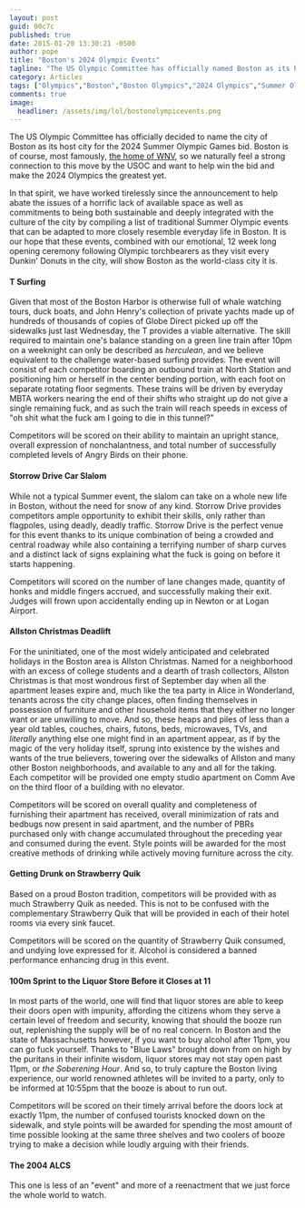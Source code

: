 ```yaml
---
layout: post
guid: 00c7c
published: true
date: 2015-01-20 13:30:21 -0500
author: pope
title: "Boston's 2024 Olympic Events"
tagline: "The US Olympic Committee has officially named Boston as its host city for the 2024 Summer Olympics bid, and we have worked tirelessly since then to help by compiling a list of events that can be adapted to more closely resemble everyday life in Boston."
category: Articles
tags: ["Olympics","Boston","Boston Olympics","2024 Olympics","Summer Olympics","MBTA","totally accurate information","baseball","green line","Allston Christmas","PBR","beer","booze","Massachusetts","Strawberry Quik"]
comments: true 
image:
  headliner: /assets/img/lol/bostonolympicevents.png
---
```


The US Olympic Committee has officially decided to name the city of Boston as its host city for the 2024 Summer Olympic Games bid. Boston is of course, most famously, [the home of WNV](http://warrantynowvoid.com/post/5ef9c), so we naturally feel a strong connection to this move by the USOC and want to help win the bid and make the 2024 Olympics the greatest yet.

In that spirit, we have worked tirelessly since the announcement to help abate the issues of a horrific lack of available space as well as commitments to being both sustainable and deeply integrated with the culture of the city by compiling a list of traditional Summer Olympic events that can be adapted to more closely resemble everyday life in Boston. It is our hope that these events, combined with our emotional, 12 week long opening ceremony following Olympic torchbearers as they visit every Dunkin' Donuts in the city, will show Boston as the world-class city it is.

#### T Surfing

Given that most of the Boston Harbor is otherwise full of whale watching tours, duck boats, and John Henry's collection of private yachts made up of hundreds of thousands of copies of Globe Direct picked up off the sidewalks just last Wednesday, the T provides a viable alternative. The skill required to maintain one's balance standing on a green line train after 10pm on a weeknight can only be described as _herculean_, and we believe equivalent to the challenge water-based surfing provides. The event will consist of each competitor boarding an outbound train at North Station and positioning him or herself in the center bending portion, with each foot on separate rotating floor segments. These trains will be driven by everyday MBTA workers nearing the end of their shifts who straight up do not give a single remaining fuck, and as such the train will reach speeds in excess of "oh shit what the fuck am I going to die in this tunnel?"

Competitors will be scored on their ability to maintain an upright stance, overall expression of nonchalantness, and total number of successfully completed levels of Angry Birds on their phone.

#### Storrow Drive Car Slalom

While not a typical Summer event, the slalom can take on a whole new life in Boston, without the need for snow of any kind. Storrow Drive provides competitors ample opportunity to exhibit their skills, only rather than flagpoles, using deadly, deadly traffic. Storrow Drive is the perfect venue for this event thanks to its unique combination of being a crowded and central roadway while also containing a terrifying number of sharp curves and a distinct lack of signs explaining what the fuck is going on before it starts happening.

Competitors will scored on the number of lane changes made, quantity of honks and middle fingers accrued, and successfully making their exit. Judges will frown upon accidentally ending up in Newton or at Logan Airport.

#### Allston Christmas Deadlift

For the uninitiated, one of the most widely anticipated and celebrated holidays in the Boston area is Allston Christmas. Named for a neighborhood with an excess of college students and a dearth of trash collectors, Allston Christmas is that most wondrous first of September day when all the apartment leases expire and, much like the tea party in Alice in Wonderland, tenants across the city change places, often finding themselves in possession of furniture and other household items that they either no longer want or are unwilling to move. And so, these heaps and piles of less than a year old tables, couches, chairs, futons, beds, microwaves, TVs, and _literally_ anything else one might find in an apartment appear, as if by the magic of the very holiday itself, sprung into existence by the wishes and wants of the true believers, towering over the sidewalks of Allston and many other Boston neighborhoods, and available to any and all for the taking. Each competitor will be provided one empty studio apartment on Comm Ave on the third floor of a building with no elevator.

Competitors will be scored on overall quality and completeness of furnishing their apartment has received, overall minimization of rats and bedbugs now present in said apartment, and the number of PBRs purchased only with change accumulated throughout the preceding year and consumed during the event. Style points will be awarded for the most creative methods of drinking while actively moving furniture across the city.

#### Getting Drunk on Strawberry Quik

Based on a proud Boston tradition, competitors will be provided with as much Strawberry Quik as needed. This is not to be confused with the complementary Strawberry Quik that will be provided in each of their hotel rooms via every sink faucet.

Competitors will be scored on the quantity of Strawberry Quik consumed, and undying love expressed for it. Alcohol is considered a banned performance enhancing drug in this event.

#### 100m Sprint to the Liquor Store Before it Closes at 11

In most parts of the world, one will find that liquor stores are able to keep their doors open with impunity, affording the citizens whom they serve a certain level of freedom and security, knowing that should the booze run out, replenishing the supply will be of no real concern. In Boston and the state of Massachusetts however, if you want to buy alcohol after 11pm, you can go fuck yourself. Thanks to "Blue Laws" brought down from on high by the puritans in their infinite wisdom, liquor stores may not stay open past 11pm, or _the Soberening Hour_. And so, to truly capture the Boston living experience, our world renowned athletes will be invited to a party, only to be informed at 10:55pm that the booze is about to run out.

Competitors will be scored on their timely arrival before the doors lock at exactly 11pm, the number of confused tourists knocked down on the sidewalk, and style points will be awarded for spending the most amount of time possible looking at the same three shelves and two coolers of booze trying to make a decision while loudly arguing with their friends.

#### The 2004 ALCS

This one is less of an "event" and more of a reenactment that we just force the whole world to watch.